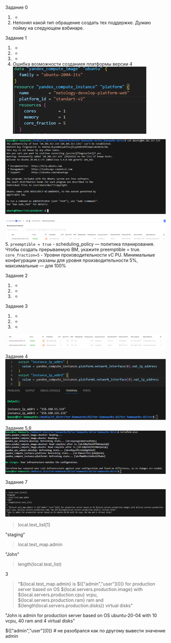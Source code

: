 Задание 0

1. +
2. Непонял какой тип обращение создать тех поддержке. Думаю пойму на следующем вэбинаре.
    

Задание 1
1. +
2. +
3. +
4. Ошибка возможности созданиея платформы версии 4
![Alt text](png/1.png)

![Alt text](png/2.png)

![Alt text](png/3.png)
5.  ```preemptible = true``` - scheduling_policy — политика планирования. Чтобы создать прерываемую ВМ, укажите preemptible = true.
    ```core_fraction=5``` - Уровни производительности vC
PU. Минимальные конфигурации указаны для уровня производительности 5%, максимальные — для 100%

Задание 2
1. +
2. +
3. +

Задание 3
1. +
2. +
3. +
![Alt text](png/4.png)

Задание 4
![](png/5.png)

Задание 5,6
![](png/6.png)

Задание 7

![Alt text](png/7.png)
> local.test_list[1]

"staging"

> local.test_map.admin

"John"

> length(local.test_list)

3

> "${local.test_map.admin} is ${["admin","user"][0]} for production server based on OS ${local.servers.production.image} with ${local.servers.production.cpu} vcpu, ${local.servers.production.ram} ram and ${length(local.servers.production.disks)} virtual disks"

"John is admin for production server based on OS ubuntu-20-04 with 10 vcpu, 40 ram and 4 virtual disks"


${["admin","user"][0]} # не разобрался как по другому вывести значение admin

